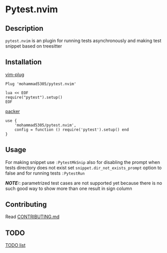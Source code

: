 # Pytest.nvim

## Description
`pytest.nvim`  is an plugin for running tests asynchronously and making test snippet based on treesitter

## Installation

[vim-plug](https://github.com/junegunn/vim-plug)

```
Plug 'mohammad5305/pytest.nvim'

lua << EOF
require("pytest").setup()
EOF
```

[packer](https://github.com/wbthomason/packer.nvim)

```
use {
    'mohammad5305/pytest.nvim',
    config = function () require('pytest').setup() end
}
```

## Usage

For making snippet use `:PytestMkSnip` also for disabling the prompt when tests directory does
not exist set `snippet.dir_not_exists_prompt` option to false and for running tests `:PytestRun`

**_NOTE:_**: parametrized test cases are not supported yet because there is no such good way to show more than one result in sign column

## Contributing
Read [CONTRIBUTING.md](CONTRIBUTING.md)


## TODO
[TODO list](https://github.com/mohammad5305/pytest.nvim/issues/1)
